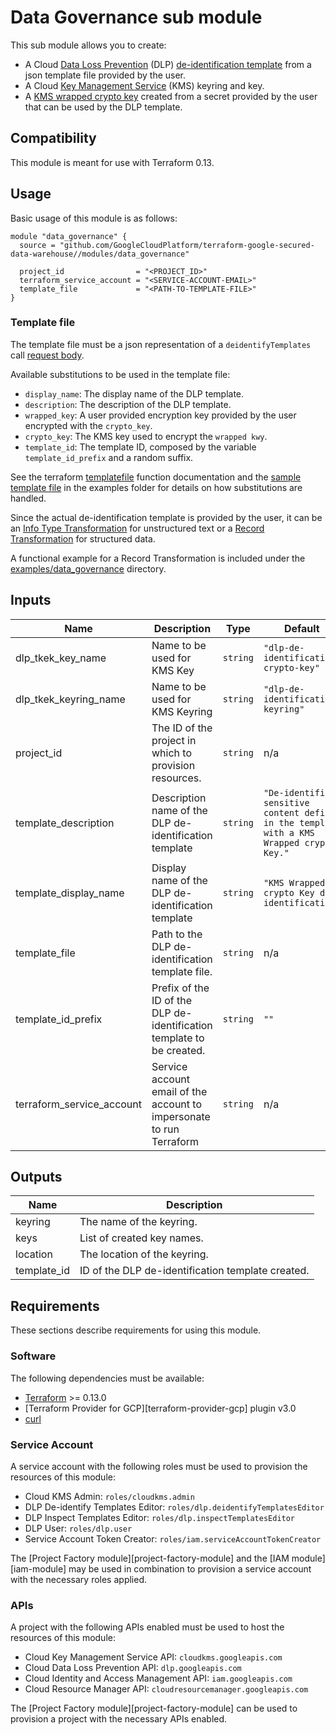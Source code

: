 # Data Governance sub module

This sub module allows you to create:

- A Cloud [Data Loss Prevention](https://cloud.google.com/dlp/docs) (DLP) [de-identification template](https://cloud.google.com/dlp/docs/deidentify-sensitive-data) from a json template file provided by the user.
- A Cloud [Key Management Service](https://cloud.google.com/kms/docs) (KMS) keyring and key.
- A [KMS wrapped crypto key](https://cloud.google.com/dlp/docs/transformations-reference#crypto) created from a secret provided by the user that can be used by the DLP template.

## Compatibility

This module is meant for use with Terraform 0.13.

## Usage

Basic usage of this module is as follows:

```hcl
module "data_governance" {
  source = "github.com/GoogleCloudPlatform/terraform-google-secured-data-warehouse//modules/data_governance"

  project_id                = "<PROJECT_ID>"
  terraform_service_account = "<SERVICE-ACCOUNT-EMAIL>"
  template_file             = "<PATH-TO-TEMPLATE-FILE>"
}
```

### Template file

The template file must be a json representation of a `deidentifyTemplates` call [request body](https://cloud.google.com/dlp/docs/reference/rest/v2/projects.deidentifyTemplates/create#request-body).

Available substitutions to be used in the template file:

- `display_name`: The display name of the DLP template.
- `description`: The description of the DLP template.
- `wrapped_key`: A user provided encryption key provided by the user encrypted with the `crypto_key`.
- `crypto_key`: The KMS key used to encrypt the `wrapped kwy`.
- `template_id`: The template ID, composed by the variable `template_id_prefix` and a random suffix.

See the terraform [templatefile](https://www.terraform.io/docs/language/functions/templatefile.html) function documentation and
the [sample template file](../../examples/data_governance/deidentification.tmpl) in the examples folder for details on how substitutions are handled.

Since the actual de-identification template is provided by the user,
it can be an [Info Type Transformation](https://cloud.google.com/dlp/docs/reference/rest/v2/projects.deidentifyTemplates#DeidentifyTemplate.InfoTypeTransformations) for unstructured text
or a [Record Transformation](https://cloud.google.com/dlp/docs/reference/rest/v2/projects.deidentifyTemplates#DeidentifyTemplate.RecordTransformations) for structured data.

A functional example for a Record Transformation is included under the
[examples/data_governance](./examples/data_governance/) directory.

<!-- BEGINNING OF PRE-COMMIT-TERRAFORM DOCS HOOK -->
## Inputs

| Name | Description | Type | Default | Required |
|------|-------------|------|---------|:--------:|
| dlp\_tkek\_key\_name | Name to be used for KMS Key | `string` | `"dlp-de-identification-crypto-key"` | no |
| dlp\_tkek\_keyring\_name | Name to be used for KMS Keyring | `string` | `"dlp-de-identification-keyring"` | no |
| project\_id | The ID of the project in which to provision resources. | `string` | n/a | yes |
| template\_description | Description name of the DLP de-identification template | `string` | `"De-identifies sensitive content defined in the template with a KMS Wrapped crypto Key."` | no |
| template\_display\_name | Display name of the DLP de-identification template | `string` | `"KMS Wrapped crypto Key de-identification"` | no |
| template\_file | Path to the DLP de-identification template file. | `string` | n/a | yes |
| template\_id\_prefix | Prefix of the ID of the DLP de-identification template to be created. | `string` | `""` | no |
| terraform\_service\_account | Service account email of the account to impersonate to run Terraform | `string` | n/a | yes |

## Outputs

| Name | Description |
|------|-------------|
| keyring | The name of the keyring. |
| keys | List of created key names. |
| location | The location of the keyring. |
| template\_id | ID of the DLP de-identification template created. |

<!-- END OF PRE-COMMIT-TERRAFORM DOCS HOOK -->

## Requirements

These sections describe requirements for using this module.

### Software

The following dependencies must be available:

- [Terraform](https://www.terraform.io/downloads.html) >= 0.13.0
- [Terraform Provider for GCP][terraform-provider-gcp] plugin v3.0
- [curl](https://curl.haxx.se/)

### Service Account

A service account with the following roles must be used to provision
the resources of this module:

- Cloud KMS Admin: `roles/cloudkms.admin`
- DLP De-identify Templates Editor: `roles/dlp.deidentifyTemplatesEditor`
- DLP Inspect Templates Editor: `roles/dlp.inspectTemplatesEditor`
- DLP User: `roles/dlp.user`
- Service Account Token Creator: `roles/iam.serviceAccountTokenCreator`

The [Project Factory module][project-factory-module] and the
[IAM module][iam-module] may be used in combination to provision a
service account with the necessary roles applied.

### APIs

A project with the following APIs enabled must be used to host the
resources of this module:

- Cloud Key Management Service API: `cloudkms.googleapis.com`
- Cloud Data Loss Prevention API: `dlp.googleapis.com`
- Cloud Identity and Access Management API: `iam.googleapis.com`
- Cloud Resource Manager API: `cloudresourcemanager.googleapis.com`

The [Project Factory module][project-factory-module] can be used to
provision a project with the necessary APIs enabled.
